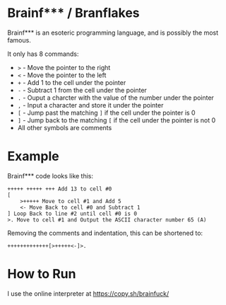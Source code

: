 # Brainf*** / Branflakes
Brainf*** is an esoteric programming language, and is possibly the most famous.

It only has 8 commands:
* `>` - Move the pointer to the right
* `<` - Move the pointer to the left
* `+` - Add 1 to the cell under the pointer
* `-` - Subtract 1 from the cell under the pointer
* `.` - Ouput a charcter with the value of the number under the pointer
* `,` - Input a character and store it under the pointer
* `[` - Jump past the matching `]` if the cell under the pointer is 0
* `]` - Jump back to the matching `[` if the cell under the pointer is not 0
* All other symbols are comments

# Example
Brainf*** code looks like this:
```bf
+++++ +++++ +++ Add 13 to cell #0
[
    >+++++ Move to cell #1 and Add 5
    <- Move Back to cell #0 and Subtract 1
] Loop Back to line #2 until cell #0 is 0
>. Move to cell #1 and Output the ASCII character number 65 (A) 
```

Removing the comments and indentation, this can be shortened to:
```bf
+++++++++++++[>+++++<-]>.
```

# How to Run
I use the online interpreter at https://copy.sh/brainfuck/
